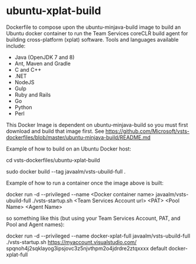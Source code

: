 # ubuntu-xplat-build
Dockerfile to compose upon the ubuntu-minjava-build image to build an Ubuntu docker container to run the Team Services coreCLR build agent for building
cross-platform (xplat) software.  Tools and languages available include:
* Java (OpenJDK 7 and 8)
* Ant, Maven and Gradle
* C and C++
* .NET
* NodeJS
* Gulp
* Ruby and Rails
* Go
* Python
* Perl


This Docker Image is dependent on ubuntu-minjava-build so you must first download and build that image first.
See https://github.com/Microsoft/vsts-dockerfiles/blob/master/ubuntu-minjava-build/README.md


Example of how to build on an Ubuntu Docker host:

 cd vsts-dockerfiles/ubuntu-xplat-build

 sudo docker build --tag javaalm/vsts-ubuild-full .



Example of how to run a container once the image above is built:

 docker run -d --privileged --name \<Docker container name\> javaalm/vsts-ubuild-full ./vsts-startup.sh \<Team Services Account url\> \<PAT\> \<Pool Name\> \<Agent Name\> 



so something like this (but using your Team Services Account, PAT, and Pool and Agent names):

 docker run -d --privileged --name docker-xplat-full javaalm/vsts-ubuild-full ./vsts-startup.sh https://myaccount.visualstudio.com/ spqnoh4j2sqklayog3ipsjovc3z5njvthpm2o4jdrdre2ztqxxxx default docker-xplat-full

